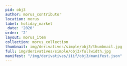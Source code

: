 ```yaml
---
pid: obj3
author: morus_contributor
location: morus
label: holiday_market
_date: '2020'
order: '2'
layout: morus_item
collection: morus_collection
thumbnail: img/derivatives/simple/obj3/thumbnail.jpg
full: img/derivatives/simple/obj3/fullwidth.jpg
manifest: "/img/derivatives/iiif/obj3/manifest.json"
---
```

